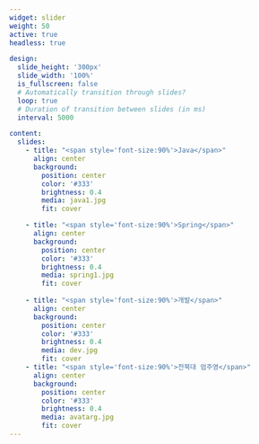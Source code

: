 ```yaml
---
widget: slider
weight: 50
active: true
headless: true

design:
  slide_height: '300px'
  slide_width: '100%'
  is_fullscreen: false
  # Automatically transition through slides?
  loop: true
  # Duration of transition between slides (in ms)
  interval: 5000

content:
  slides:
    - title: "<span style='font-size:90%'>Java</span>"
      align: center
      background:
        position: center
        color: '#333'
        brightness: 0.4
        media: java1.jpg
        fit: cover

    - title: "<span style='font-size:90%'>Spring</span>"
      align: center
      background:
        position: center
        color: '#333'
        brightness: 0.4
        media: spring1.jpg
        fit: cover
    
    - title: "<span style='font-size:90%'>개발</span>"
      align: center
      background: 
        position: center
        color: '#333'
        brightness: 0.4
        media: dev.jpg
        fit: cover
    - title: "<span style='font-size:90%'>전북대 엄주영</span>"
      align: center
      background:
        position: center
        color: '#333'
        brightness: 0.4
        media: avatarg.jpg
        fit: cover
---
```

